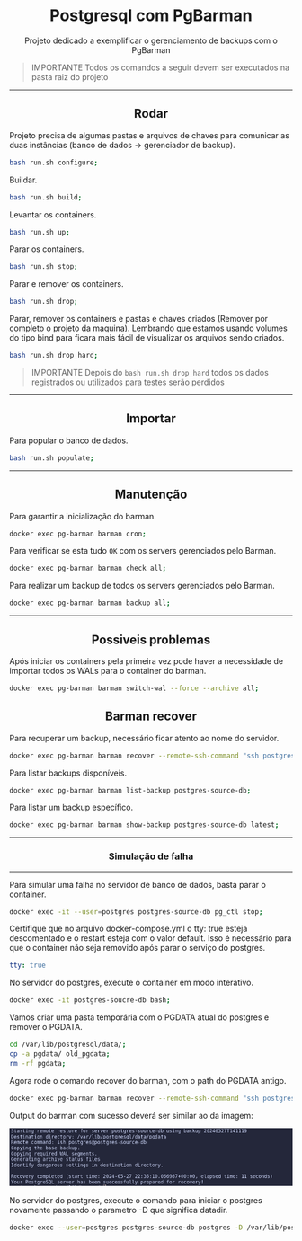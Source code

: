 <center>

# Postgresql com PgBarman

Projeto dedicado a exemplificar o gerenciamento de backups com o PgBarman

</center>

> IMPORTANTE
> Todos os comandos a seguir devem ser executados na pasta raiz do projeto

---

<center>

## Rodar

</center>

Projeto precisa de algumas pastas e arquivos de chaves para comunicar as duas instâncias (banco de dados -> gerenciador de backup).
```bash
bash run.sh configure;
```

Buildar.
```bash
bash run.sh build;
```


Levantar os containers.
```bash
bash run.sh up;
```


Parar os containers.
```bash
bash run.sh stop;
```


Parar e remover os containers.
```bash
bash run.sh drop;
```


Parar, remover os containers e pastas e chaves criados (Remover por completo o projeto da maquina). Lembrando que estamos usando volumes do tipo bind para ficara mais fácil de visualizar os arquivos sendo criados.
```bash
bash run.sh drop_hard;
```

> IMPORTANTE
> Depois do `bash run.sh drop_hard` todos os dados registrados ou utilizados para testes serão perdidos


---

<center>

## Importar

</center>

Para popular o banco de dados.
```bash
bash run.sh populate;
```

---

<center>

## Manutenção

</center>

Para garantir a inicialização do barman.
```bash
docker exec pg-barman barman cron;
```

Para verificar se esta tudo `OK` com os servers gerenciados pelo Barman.
```bash
docker exec pg-barman barman check all;
```

Para realizar um backup de todos os servers gerenciados pelo Barman.
```bash
docker exec pg-barman barman backup all;
```

---

<center>

## Possiveis problemas

</center>

Após iniciar os containers pela primeira vez pode haver a necessidade de importar todos os WALs para o container do barman.
```bash
docker exec pg-barman barman switch-wal --force --archive all;
```

<center>

## Barman recover

</center>

Para recuperar um backup, necessário ficar atento ao nome do servidor.
```bash
docker exec pg-barman barman recover --remote-ssh-command "ssh postgres@postgres-source-db" postgres-source-db latest /var/lib/postgresql/data/pgdata;
```

Para listar backups disponíveis.
```bash
docker exec pg-barman barman list-backup postgres-source-db;
```

Para listar um backup específico.
```bash
docker exec pg-barman barman show-backup postgres-source-db latest;
```

---

<center>

### Simulação de falha

</center>

---

Para simular uma falha no servidor de banco de dados, basta parar o container.
```bash
docker exec -it --user=postgres postgres-source-db pg_ctl stop;
```

Certifique que no arquivo docker-compose.yml o tty: true esteja descomentado e o restart esteja com o valor default. Isso é necessário para que o container não seja removido após parar o serviço do postgres.
```yml
tty: true
```

No servidor do postgres, execute o container em modo interativo.
```bash
docker exec -it postgres-soucre-db bash;
```
Vamos criar uma pasta temporária com o PGDATA atual do postgres e remover o PGDATA.
```bash
cd /var/lib/postgresql/data/;
cp -a pgdata/ old_pgdata;
rm -rf pgdata;
```

Agora rode o comando recover do barman, com o path do PGDATA antigo.
```bash
docker exec pg-barman barman recover --remote-ssh-command "ssh postgres@postgres-source-db" postgres-source-db backup-id /var/lib/postgresql/data/pgdata;
```

Output do barman com sucesso deverá ser similar ao da imagem:

![barman-recover](./assets/barman-recover.png)

No servidor do postgres, execute o comando para iniciar o postgres novamente passando o parametro -D que significa datadir.
```bash
docker exec --user=postgres postgres-source-db postgres -D /var/lib/postgresql/data/pgdata -c wal_level=hot_standby -c port=5432 -c hba_file=/var/lib/postgresql/config/pg_hba.conf -c archive_mode=on -c archive_command="rsync -a %p barman@pg-barman:/backup/barman/postgres-source-db/incoming/%f" -c max_wal_senders=2 -c max_replication_slots=2;
```